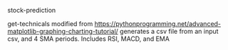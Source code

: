stock-prediction

get-technicals modified from https://pythonprogramming.net/advanced-matplotlib-graphing-charting-tutorial/
generates a csv file from an input csv, and 4 SMA periods. Includes RSI, MACD, and EMA
